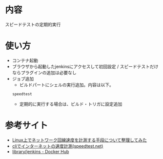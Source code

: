 # 内容
スピードテストの定期的実行

# 使い方
- コンテナ起動
- ブラウザから起動したjenkinsにアクセスして初回設定 / スピードテストだけならプラグインの追加は必要なし
- ジョブ追加
    - ビルドパートにシェルの実行追加。内容は以下。
    ```bash
    speedtest
    ```
    - 定期的に実行する場合は、ビルド・トリガに設定追加

# 参考サイト
- [Linux上でネットワーク回線速度を計測する手段について整理してみた](https://dev.classmethod.jp/server-side/network/measuring-network-speedtest-on-linux/)
- [cliでインターネットの速度計測(speedtest.net)](https://qiita.com/tukiyo3/items/78ab5a63aec20632c162)
- [library/jenkins - Docker Hub](https://hub.docker.com/_/jenkins/)
